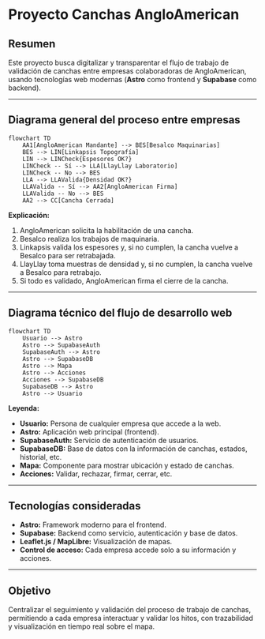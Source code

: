 # Proyecto Canchas AngloAmerican

## Resumen

Este proyecto busca digitalizar y transparentar el flujo de trabajo de validación de canchas entre empresas colaboradoras de AngloAmerican, usando tecnologías web modernas (**Astro** como frontend y **Supabase** como backend).

---

## Diagrama general del proceso entre empresas

```mermaid
flowchart TD
    AA1[AngloAmerican Mandante] --> BES[Besalco Maquinarias]
    BES --> LIN[Linkapsis Topografía]
    LIN --> LINCheck{Espesores OK?}
    LINCheck -- Sí --> LLA[LlayLlay Laboratorio]
    LINCheck -- No --> BES
    LLA --> LLAValida{Densidad OK?}
    LLAValida -- Sí --> AA2[AngloAmerican Firma]
    LLAValida -- No --> BES
    AA2 --> CC[Cancha Cerrada]
```
**Explicación:**  
1. AngloAmerican solicita la habilitación de una cancha.
2. Besalco realiza los trabajos de maquinaria.
3. Linkapsis valida los espesores y, si no cumplen, la cancha vuelve a Besalco para ser retrabajada.
4. LlayLlay toma muestras de densidad y, si no cumplen, la cancha vuelve a Besalco para retrabajo.
5. Si todo es validado, AngloAmerican firma el cierre de la cancha.

---

## Diagrama técnico del flujo de desarrollo web

```mermaid
flowchart TD
    Usuario --> Astro
    Astro --> SupabaseAuth
    SupabaseAuth --> Astro
    Astro --> SupabaseDB
    Astro --> Mapa
    Astro --> Acciones
    Acciones --> SupabaseDB
    SupabaseDB --> Astro
    Astro --> Usuario
```

**Leyenda:**
- **Usuario:** Persona de cualquier empresa que accede a la web.
- **Astro:** Aplicación web principal (frontend).
- **SupabaseAuth:** Servicio de autenticación de usuarios.
- **SupabaseDB:** Base de datos con la información de canchas, estados, historial, etc.
- **Mapa:** Componente para mostrar ubicación y estado de canchas.
- **Acciones:** Validar, rechazar, firmar, cerrar, etc.

---

## Tecnologías consideradas

- **Astro:** Framework moderno para el frontend.
- **Supabase:** Backend como servicio, autenticación y base de datos.
- **Leaflet.js / MapLibre:** Visualización de mapas.
- **Control de acceso:** Cada empresa accede solo a su información y acciones.

---

## Objetivo

Centralizar el seguimiento y validación del proceso de trabajo de canchas, permitiendo a cada empresa interactuar y validar los hitos, con trazabilidad y visualización en tiempo real sobre el mapa.
